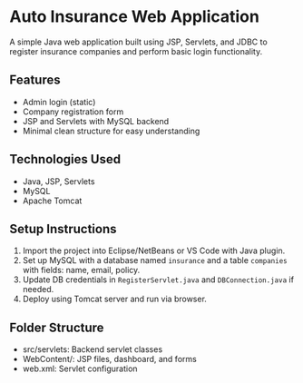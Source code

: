 
# Auto Insurance Web Application

A simple Java web application built using JSP, Servlets, and JDBC to register insurance companies and perform basic login functionality.

## Features
- Admin login (static)
- Company registration form
- JSP and Servlets with MySQL backend
- Minimal clean structure for easy understanding

## Technologies Used
- Java, JSP, Servlets
- MySQL
- Apache Tomcat

## Setup Instructions
1. Import the project into Eclipse/NetBeans or VS Code with Java plugin.
2. Set up MySQL with a database named `insurance` and a table `companies` with fields: name, email, policy.
3. Update DB credentials in `RegisterServlet.java` and `DBConnection.java` if needed.
4. Deploy using Tomcat server and run via browser.

## Folder Structure
- src/servlets: Backend servlet classes
- WebContent/: JSP files, dashboard, and forms
- web.xml: Servlet configuration

